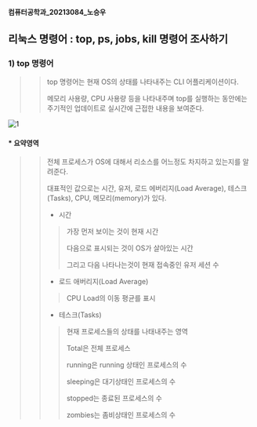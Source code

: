 #### 컴퓨터공학과_20213084_노승우


## 리눅스 명령어 : top, ps, jobs, kill 명령어 조사하기

###  1) top 명령어
>> top 명령어는 현재 OS의 상태를 나타내주는 CLI 어플리케이션이다.
>> 
>> 메모리 사용량, CPU 사용량 등을 나타내주며 top를 실행하는 동안에는 주기적인 업데이트로 실시간에 근접한 내용을 보여준다.
>> 
![1](https://user-images.githubusercontent.com/60350405/172050960-2e7f4272-085d-42e8-ae53-d432562d5ab6.png)

#### * 요약영역
>> 전체 프로세스가 OS에 대해서 리소스를 어느정도 차지하고 있는지를 알려준다.
>> 
>> 대표적인 값으로는 시간, 유저, 로드 에버리지(Load Average), 테스크(Tasks), CPU, 메모리(memory)가 있다.
>> 
>> * 시간
>> 
>>> 가장 먼저 보이는 것이 현재 시간
>>> 
>>> 다음으로 표시되는 것이 OS가 살아있는 시간
>>> 
>>> 그리고 다음 나타나는것이 현재 접속중인 유저 세션 수
>> 
>> * 로드 애버리지(Load Average)
>> 
>>> CPU Load의 이동 평균를 표시
>>> 
>> * 테스크(Tasks)
>> 
>>> 현재 프로세스들의 상태를 나태내주는 영역
>>> 
>>> Total은 전체 프로세스
>>> 
>>> running은 running 상태인 프로세스의 수
>>> 
>>> sleeping은 대기상태인 프로세스의 수
>>> 
>>> stopped는 종료된 프로세스의 수
>>> 
>>> zombies는 좀비상태인 프로세스의 수
